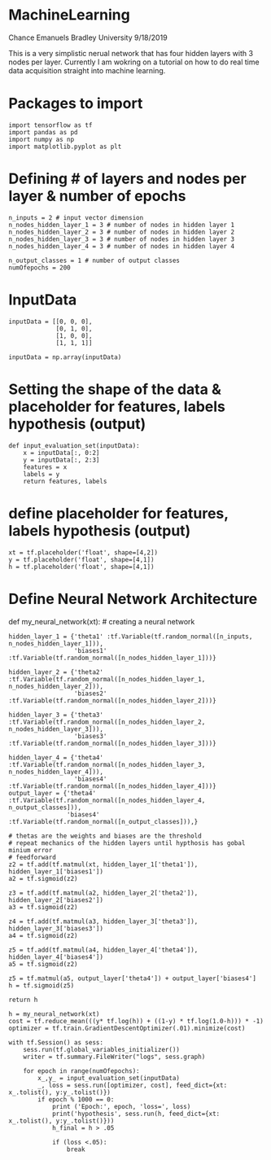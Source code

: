 # MachineLearning
Chance Emanuels Bradley University
9/18/2019

This is a very simplistic nerual network that has four hidden layers with 3 nodes per layer. Currently I am wokring on a tutorial on how to do real time data acquisition straight into machine learning. 

# Packages to import 
    import tensorflow as tf
    import pandas as pd
    import numpy as np
    import matplotlib.pyplot as plt

# Defining # of layers and nodes per layer & number of epochs
    n_inputs = 2 # input vector dimension
    n_nodes_hidden_layer_1 = 3 # number of nodes in hidden layer 1
    n_nodes_hidden_layer_2 = 3 # number of nodes in hidden layer 2
    n_nodes_hidden_layer_3 = 3 # number of nodes in hidden layer 3
    n_nodes_hidden_layer_4 = 3 # number of nodes in hidden layer 4

    n_output_classes = 1 # number of output classes
    numOfepochs = 200

# InputData
    inputData = [[0, 0, 0],
                 [0, 1, 0],
                 [1, 0, 0],
                 [1, 1, 1]]

    inputData = np.array(inputData)

# Setting the shape of the data & placeholder for features, labels hypothesis (output)
    def input_evaluation_set(inputData):
        x = inputData[:, 0:2]
        y = inputData[:, 2:3]
        features = x
        labels = y
        return features, labels


# define placeholder for features, labels hypothesis (output)
    xt = tf.placeholder('float', shape=[4,2])
    y = tf.placeholder('float', shape=[4,1])
    h = tf.placeholder('float', shape=[4,1])

# Define Neural Network Architecture 
def my_neural_network(xt): # creating a neural network
    
    hidden_layer_1 = {'theta1' :tf.Variable(tf.random_normal([n_inputs, n_nodes_hidden_layer_1])),
                      'biases1' :tf.Variable(tf.random_normal([n_nodes_hidden_layer_1]))}
    
    hidden_layer_2 = {'theta2' :tf.Variable(tf.random_normal([n_nodes_hidden_layer_1, n_nodes_hidden_layer_2])),
                      'biases2' :tf.Variable(tf.random_normal([n_nodes_hidden_layer_2]))}
    
    hidden_layer_3 = {'theta3' :tf.Variable(tf.random_normal([n_nodes_hidden_layer_2, n_nodes_hidden_layer_3])),
                      'biases3' :tf.Variable(tf.random_normal([n_nodes_hidden_layer_3]))}
    
    hidden_layer_4 = {'theta4' :tf.Variable(tf.random_normal([n_nodes_hidden_layer_3, n_nodes_hidden_layer_4])),
                      'biases4' :tf.Variable(tf.random_normal([n_nodes_hidden_layer_4]))}
    output_layer = {'theta4' :tf.Variable(tf.random_normal([n_nodes_hidden_layer_4, n_output_classes])),
                    'biases4' :tf.Variable(tf.random_normal([n_output_classes])),}
    
    # thetas are the weights and biases are the threshold
    # repeat mechanics of the hidden layers until hypthosis has gobal minium error
    # feedforward
    z2 = tf.add(tf.matmul(xt, hidden_layer_1['theta1']), hidden_layer_1['biases1'])
    a2 = tf.sigmoid(z2)
    
    z3 = tf.add(tf.matmul(a2, hidden_layer_2['theta2']), hidden_layer_2['biases2'])
    a3 = tf.sigmoid(z2)
    
    z4 = tf.add(tf.matmul(a3, hidden_layer_3['theta3']), hidden_layer_3['biases3'])
    a4 = tf.sigmoid(z2)
    
    z5 = tf.add(tf.matmul(a4, hidden_layer_4['theta4']), hidden_layer_4['biases4'])
    a5 = tf.sigmoid(z2)
    
    z5 = tf.matmul(a5, output_layer['theta4']) + output_layer['biases4']
    h = tf.sigmoid(z5)
    
    return h
    
    h = my_neural_network(xt)
    cost = tf.reduce_mean(((y* tf.log(h)) + ((1-y) * tf.log(1.0-h))) * -1)
    optimizer = tf.train.GradientDescentOptimizer(.01).minimize(cost)

    with tf.Session() as sess:
        sess.run(tf.global_variables_initializer())
        writer = tf.summary.FileWriter("logs", sess.graph)

        for epoch in range(numOfepochs):
            x_,y_ = input_evaluation_set(inputData)
            _, loss = sess.run([optimizer, cost], feed_dict={xt: x_.tolist(), y:y_.tolist()})
            if epoch % 1000 == 0:
                print ('Epoch:', epoch, 'loss=', loss)
                print('hypothesis', sess.run(h, feed_dict={xt: x_.tolist(), y:y_.tolist()}))
                h_final = h > .05

                if (loss <.05):
                    break













